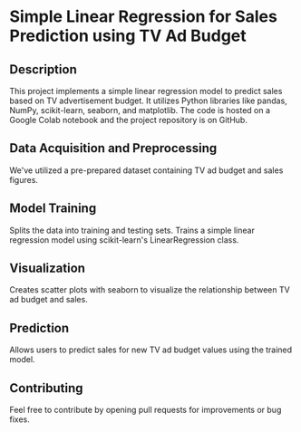 # Simple Linear Regression for Sales Prediction using TV Ad Budget

<h2>Description</h2>
This project implements a simple linear regression model to predict sales based on TV advertisement budget. It utilizes Python libraries like pandas, NumPy, scikit-learn, seaborn, and matplotlib. The code is hosted on a Google Colab notebook and the project repository is on GitHub.

<h2>Data Acquisition and Preprocessing</h2>
We've utilized a pre-prepared dataset containing TV ad budget and sales figures.

<h2>Model Training</h2>
Splits the data into training and testing sets.
Trains a simple linear regression model using scikit-learn's LinearRegression class.

<h2>Visualization</h2>
Creates scatter plots with seaborn to visualize the relationship between TV ad budget and sales.

<h2>Prediction</h2>
Allows users to predict sales for new TV ad budget values using the trained model.

<h2>Contributing</h2>
Feel free to contribute by opening pull requests for improvements or bug fixes.





